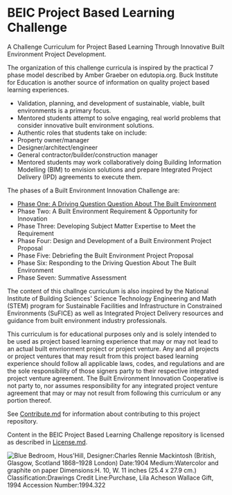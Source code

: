 # BEIC Project Based Learning Challenge

A Challenge Curriculum for Project Based Learning Through Innovative Built Environment Project Development.

The organization of this challenge curricula is inspired by the practical 7 phase model described by Amber Graeber on edutopia.org.  Buck Institute for Education is another source of information on quality project based learning experiences. 

* Validation, planning, and development of sustainable, viable, built environments is a primary focus.
* Mentored students attempt to solve engaging, real world problems that consider innovative built environment solutions.
*  Authentic roles that students take on include: 
  * Property owner/manager 
  * Designer/architect/engineer 
  * General contractor/builder/construction manager
* Mentored students may work collaboratively doing Building Information Modelling (BIM) to envision solutions and prepare Integrated Project Delivery (IPD) agreements to execute them. 

The phases of a Built Environment Innovation Challenge are:

* [Phase One: A Driving Question Question About The Built Environment](https://github.com/BEICBIM/BEICPBLChallenge/blob/master/Phase1/TOC.md)
* Phase Two: A Built Environment Requirement & Opportunity for Innovation
* Phase Three: Developing Subject Matter Expertise to Meet the Requirement
* Phase Four: Design and Development of a Built Environment Project Proposal
* Phase Five: Debriefing the Built Environment Project Proposal
* Phase Six: Responding to the Driving Question About The Built Environment
* Phase Seven: Summative Assessment

The content of this challnge curriculum is also inspired by the National Institute of Building Sciences' Science Technology Engineering and Math (STEM) program for Sustainable Facilities and Infrastructure in Constrained Environments (SuFICE) as well as Integrated Project Delivery resources and guidance from built environment industry professionals.

This curriculum is for educational purposes only and is solely intended to be used as project based learning experience that may or may not lead to an actual built envrionment project or project venture.   Any and all projects or project ventures that may result from this project based learning experience should follow all applicable laws, codes, and regulations and are the sole responsibility of those signers party to their respective integrated project venture agreement.  The Built Environment Innovation Cooperative is not party to, nor assumes responsibility for any integrated project venture agreement that may or may not result from following this curriculum or any portion thereof.

See [Contribute.md](https://github.com/BEICBIM/BEICPBLChallenge/blob/master/Contribute.md) for information about contributing to this project repository.

Content in the BEIC Project Based Learning Challenge repository is licensed as described in [License.md](https://github.com/BEICBIM/BEICPBLChallenge/blob/master/License.md).

![Blue Bedroom, Hous'Hill,  Designer:Charles Rennie Mackintosh (British, Glasgow, Scotland 1868–1928 London) Date:1904 Medium:Watercolor and graphite on paper Dimensions:H. 10, W. 11 inches (25.4 x 27.9 cm.) Classification:Drawings Credit Line:Purchase, Lila Acheson Wallace Gift, 1994 Accession Number:1994.322](http://images.metmuseum.org/CRDImages/ma/original/sf1994.322.jpg)

